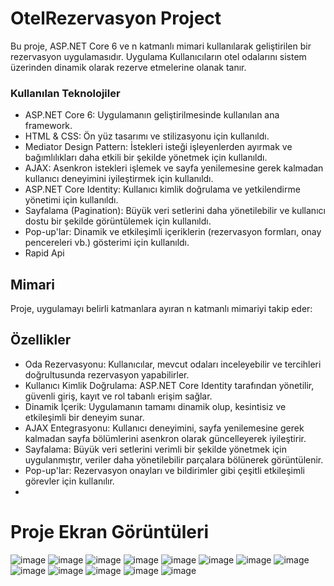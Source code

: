 # OtelRezervasyon Project

Bu proje, ASP.NET Core 6 ve n katmanlı mimari kullanılarak  geliştirilen bir rezervasyon uygulamasıdır. Uygulama Kullanıcıların otel odalarını sistem üzerinden dinamik olarak rezerve etmelerine olanak tanır.

### Kullanılan Teknolojiler
* ASP.NET Core 6: Uygulamanın geliştirilmesinde kullanılan ana framework.
* HTML & CSS: Ön yüz tasarımı ve stilizasyonu için kullanıldı.
* Mediator Design Pattern: İstekleri isteği işleyenlerden ayırmak ve bağımlılıkları daha etkili bir şekilde yönetmek için kullanıldı.
* AJAX: Asenkron istekleri işlemek ve sayfa yenilemesine gerek kalmadan kullanıcı deneyimini iyileştirmek için kullanıldı.
* ASP.NET Core Identity: Kullanıcı kimlik doğrulama ve yetkilendirme yönetimi için kullanıldı.
* Sayfalama (Pagination): Büyük veri setlerini daha yönetilebilir ve kullanıcı dostu bir şekilde görüntülemek için kullanıldı.
* Pop-up'lar: Dinamik ve etkileşimli içeriklerin (rezervasyon formları, onay pencereleri vb.) gösterimi için kullanıldı.
* Rapid Api

## Mimari
Proje, uygulamayı belirli katmanlara ayıran n katmanlı mimariyi takip eder:

## Özellikler
* Oda Rezervasyonu: Kullanıcılar, mevcut odaları inceleyebilir ve tercihleri doğrultusunda rezervasyon yapabilirler.
* Kullanıcı Kimlik Doğrulama: ASP.NET Core Identity tarafından yönetilir, güvenli giriş, kayıt ve rol tabanlı erişim sağlar.
* Dinamik İçerik: Uygulamanın tamamı dinamik olup, kesintisiz ve etkileşimli bir deneyim sunar.
* AJAX Entegrasyonu: Kullanıcı deneyimini, sayfa yenilemesine gerek kalmadan sayfa bölümlerini asenkron olarak güncelleyerek iyileştirir.
* Sayfalama: Büyük veri setlerini verimli bir şekilde yönetmek için uygulanmıştır, veriler daha yönetilebilir parçalara bölünerek görüntülenir.
* Pop-up'lar: Rezervasyon onayları ve bildirimler gibi çeşitli etkileşimli görevler için kullanılır.
* 

# Proje Ekran Görüntüleri
![image](https://github.com/user-attachments/assets/567b09c6-c040-43b5-9473-da27b666c880)
![image](https://github.com/user-attachments/assets/9a73f915-4d05-495b-8185-a262699364f8)
![image](https://github.com/user-attachments/assets/f95c7df0-62a5-4b57-9877-6e682133878e)
![image](https://github.com/user-attachments/assets/f8bcfb6d-2e77-4ac0-b3b5-238a61a73b4a)
![image](https://github.com/user-attachments/assets/484e9143-196a-4a56-abb4-da14ed43b637)
![image](https://github.com/user-attachments/assets/a37c55be-85e4-4c1f-a0c5-11e4fbd2042b)
![image](https://github.com/user-attachments/assets/fe343ac0-4c46-4d7f-a755-7fd9914ae6fa)
![image](https://github.com/user-attachments/assets/1e0a5fcc-ccfa-4793-86bc-59da7573bcaf)
![image](https://github.com/user-attachments/assets/42e741ae-92ad-4e7c-a79e-2c813a611590)
![image](https://github.com/user-attachments/assets/f4174f53-ff33-4d24-ab3b-c0c068792125)
![image](https://github.com/user-attachments/assets/beb6eec8-09c5-4637-91c4-c3a3d0612e20)
![image](https://github.com/user-attachments/assets/829b95ab-7866-47fa-9461-ad7a1f9d8f13)
![image](https://github.com/user-attachments/assets/9b72a54d-52e9-479a-ac5c-a4084d3d1d47)











